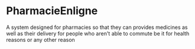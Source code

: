 # PharmacieEnligne
A system designed for pharmacies so that they can provides medicines as well as their delivery for people who aren't able to commute be it for health reasons
or any other reason
